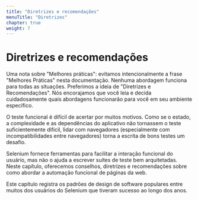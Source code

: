 ```yaml
---
title: "Diretrizes e recomendações"
menuTitle: "Diretrizes"
chapter: true
weight: 7
---
```


# Diretrizes e recomendações

Uma nota sobre "Melhores práticas": evitamos intencionalmente a frase "Melhores
Práticas" nesta documentação. Nenhuma abordagem funciona para todas as situações.
Preferimos a ideia de "Diretrizes e Recomendações". Nós encorajamos
que você leia e decida cuidadosamente quais abordagens
funcionarão para você em seu ambiente específico.

O teste funcional é difícil de acertar por muitos motivos.
Como se o estado, a complexidade e as dependências do aplicativo não tornassem o teste suficientemente difícil,
lidar com navegadores (especialmente com incompatibilidades entre navegadores)
torna a escrita de bons testes um desafio.

Selenium fornece ferramentas para facilitar a interação funcional do usuário,
mas não o ajuda a escrever suítes de teste bem arquitetadas.
Neste capítulo, oferecemos conselhos, diretrizes e recomendações
sobre como abordar a automação funcional de páginas da web.

Este capítulo registra os padrões de design de software populares
entre muitos dos usuários do Selenium
que tiveram sucesso ao longo dos anos.
